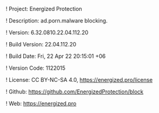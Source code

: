 ! Project: Energized Protection

! Description: ad.porn.malware blocking.

! Version: 6.32.0810.22.04.112.20

! Build Version: 22.04.112.20

! Build Date: Fri, 22 Apr 22 20:15:01 +06

! Version Code: 1122015

! License: CC BY-NC-SA 4.0, https://energized.pro/license

! Github: https://github.com/EnergizedProtection/block

! Web: https://energized.pro
